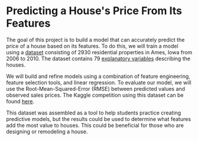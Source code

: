 # Predicting a House's Price From Its Features

The goal of this project is to build a model that can accurately predict the price of a house based on its features. 
To do this, we will train a model using a [dataset](https://www.tandfonline.com/doi/abs/10.1080/10691898.2011.11889627) 
consisting of 2930 residential properties in Ames, Iowa from 2006 to 2010. 
The dataset contains 79 [explanatory variables](https://s3.amazonaws.com/dq-content/307/data_description.txt) describing the houses.

We will build and refine models using a combination of feature engineering, feature selection tools, and linear regression. 
To evaluate our model, we will use the Root-Mean-Squared-Error (RMSE) between predicted values and observed sales prices. 
The Kaggle competition using this dataset can be found 
[here](https://www.kaggle.com/competitions/house-prices-advanced-regression-techniques/overview/evaluation).

This dataset was assembled as a tool to help students practice creating predictive models, but the results could be used 
to determine what features add the most value to houses. This could be beneficial for those who are designing or remodeling a house.
